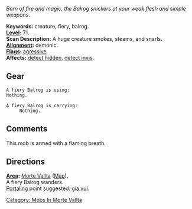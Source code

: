 *Born of fire and magic, the Balrog snickers at your weak flesh and
simple weapons.*

**Keywords:** creature, fiery, balrog.  
**[Level](Level.md "wikilink"):** 71.  
**Scan Description:** A huge creature smokes, steams, and snarls.  
**[Alignment](Alignment.md "wikilink"):** demonic.  
**[Flags](:Category:_Mob_Types.md "wikilink"):**
[agressive](Aggressive_Mobs.md "wikilink").  
**Affects:** [detect hidden](Detect_Hidden.md "wikilink"), [detect
invis](Detect_Invis.md "wikilink").  

## Gear

`A fiery Balrog is using:`  
`Nothing.`

`A fiery Balrog is carrying:`  
`     Nothing.`

## Comments

This mob is armed with a flaming breath.

## Directions

**[Area](:Category:_Areas.md "wikilink"):** [Morte
Vallta](:Category:_Morte_Vallta.md "wikilink")
([Map](Morte_Vallta_Map.md "wikilink")).  
A fiery Balrog wanders.  
[Portaling](Portal.md "wikilink") point suggested: [gia
vul](Giant_Vulture.md "wikilink").  

[Category: Mobs In Morte
Vallta](Category:_Mobs_In_Morte_Vallta "wikilink")

